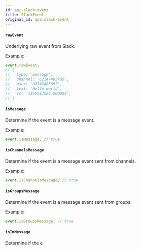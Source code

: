 ```yaml
---
id: api-slack-event
title: SlackEvent
original_id: api-slack-event
---
```


#### `rawEvent`

Underlying raw event from Slack.

Example:

```js
event.rawEvent;
// {
//   type: 'message',
//   channel: 'C2147483705',
//   user: 'U2147483697',
//   text: 'Hello world',
//   ts: '1355517523.000005',
// }
```

#### `isMessage`

Determine if the event is a message event.

Example:

```js
event.isMessage; // true
```

#### `isChannelsMessage`

Determine if the event is a message event sent from channels.

Example:

```js
event.isChannelsMessage; // true
```

#### `isGroupsMessage`

Determine if the event is a message event sent from groups.

Example:

```js
event.isGroupsMessage; // true
```

#### `isImMessage`

Determine if the e